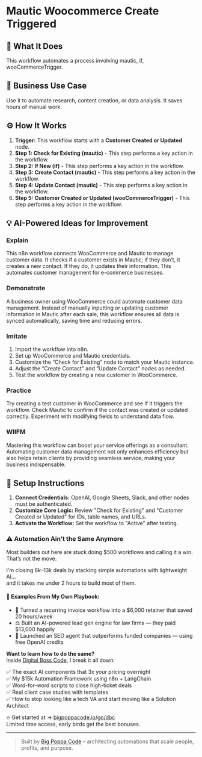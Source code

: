 # Mautic Woocommerce Create Triggered

## 🚀 What It Does
This workflow automates a process involving mautic, if, wooCommerceTrigger.

## 💼 Business Use Case
Use it to automate research, content creation, or data analysis. It saves hours of manual work.

## ⚙️ How It Works
1.  **Trigger:** This workflow starts with a **Customer Created or Updated** node.
2. **Step 1: Check for Existing (mautic)** - This step performs a key action in the workflow.
3. **Step 2: If New (if)** - This step performs a key action in the workflow.
4. **Step 3: Create Contact (mautic)** - This step performs a key action in the workflow.
5. **Step 4: Update Contact (mautic)** - This step performs a key action in the workflow.
6. **Step 5: Customer Created or Updated (wooCommerceTrigger)** - This step performs a key action in the workflow.

## 💡 AI-Powered Ideas for Improvement
### Explain
This n8n workflow connects WooCommerce and Mautic to manage customer data. It checks if a customer exists in Mautic; if they don’t, it creates a new contact. If they do, it updates their information. This automates customer management for e-commerce businesses.

### Demonstrate
A business owner using WooCommerce could automate customer data management. Instead of manually inputting or updating customer information in Mautic after each sale, this workflow ensures all data is synced automatically, saving time and reducing errors.

### Imitate
1. Import the workflow into n8n.
2. Set up WooCommerce and Mautic credentials.
3. Customize the “Check for Existing” node to match your Mautic instance.
4. Adjust the “Create Contact” and “Update Contact” nodes as needed.
5. Test the workflow by creating a new customer in WooCommerce.

### Practice
Try creating a test customer in WooCommerce and see if it triggers the workflow. Check Mautic to confirm if the contact was created or updated correctly. Experiment with modifying fields to understand data flow.

### WIIFM
Mastering this workflow can boost your service offerings as a consultant. Automating customer data management not only enhances efficiency but also helps retain clients by providing seamless service, making your business indispensable.

## 🔧 Setup Instructions
1. **Connect Credentials:** OpenAI, Google Sheets, Slack, and other nodes must be authenticated.
2. **Customize Core Logic:** Review "Check for Existing" and "Customer Created or Updated" for IDs, table names, and URLs.
3. **Activate the Workflow:** Set the workflow to "Active" after testing.

### ⚠️ Automation Ain’t the Same Anymore

Most builders out here are stuck doing $500 workflows and calling it a win.  
That’s not the move.  

I'm closing $6k–$13k deals by stacking simple automations with lightweight AI...  
and it takes me under 2 hours to build most of them.

#### 🧠 Examples From My Own Playbook:
- 🔁 Turned a recurring invoice workflow into a $6,000 retainer that saved 20 hours/week  
- ⚖️ Built an AI-powered lead gen engine for law firms — they paid $13,000 happily  
- 🚀 Launched an SEO agent that outperforms funded companies — using free OpenAI credits  

**Want to learn how to do the same?**  
Inside [Digital Boss Code](https://bigpoppacode.io/go/dbc), I break it all down:

✅ The exact AI components that 3x your pricing overnight  
✅ My $15k Automation Framework using n8n + LangChain  
✅ Word-for-word scripts to close high-ticket deals  
✅ Real client case studies with templates  
✅ How to stop looking like a tech VA and start moving like a Solution Architect  

🔥 Get started at → [bigpoppacode.io/go/dbc](https://bigpoppacode.io/go/dbc)  
Limited time access, early birds get the best bonuses.

---
> Built by [Big Poppa Code](https://bigpoppacode.io) – architecting automations that scale people, profits, and purpose.
